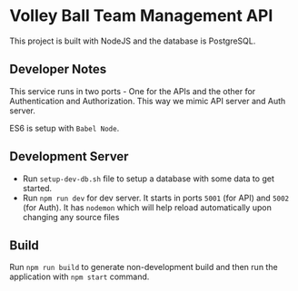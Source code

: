 # Volley Ball Team Management API

This project is built with NodeJS and the database is PostgreSQL.

## Developer Notes

This service runs in two ports - One for the APIs and the other for Authentication and Authorization. This way we mimic API server and Auth server.

ES6 is setup with `Babel Node`.

## Development Server

- Run `setup-dev-db.sh` file to setup a database with some data to get started.
- Run `npm run dev` for dev server. It starts in ports `5001` (for API) and `5002` (for Auth). It has `nodemon` which will help reload automatically upon changing any source files

## Build

Run `npm run build` to generate non-development build and then run the application with `npm start` command.
